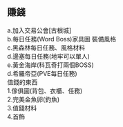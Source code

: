 ## 賺錢
a.加入交易公會[古根城]  
b.每日任務(Word Boss)家具圖 裝備風格  
c.黑森林每日任務、風格材料  
d.邊塞每日任務(地牢可以單人)  
e.黃金海岸(科瓦奇打兩個BOSS)  
d.希羅帝亞(PVE每日任務)  
值錢的東西  
1.傢俱圖(背包、衣櫃、任務)  
2.完美金魚卵(釣魚)  
3.值錢材料  
4.首飾  